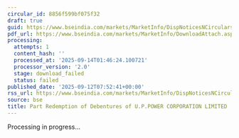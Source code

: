 ```yaml
---
circular_id: 8856f599bf075f32
draft: true
guid: https://www.bseindia.com/markets/MarketInfo/DispNoticesNCirculars.aspx?Noticeid={17822C25-8296-450D-A5B3-68617C5FFF36}&noticeno=20250912-31&dt=09/12/2025&icount=31&totcount=103&flag=0
pdf_url: https://www.bseindia.com/markets/MarketInfo/DownloadAttach.aspx?id=20250912-31&attachedId=
processing:
  attempts: 1
  content_hash: ''
  processed_at: '2025-09-14T01:46:24.100721'
  processor_version: '2.0'
  stage: download_failed
  status: failed
published_date: '2025-09-12T07:52:41+00:00'
rss_url: https://www.bseindia.com/markets/MarketInfo/DispNoticesNCirculars.aspx?Noticeid={17822C25-8296-450D-A5B3-68617C5FFF36}&noticeno=20250912-31&dt=09/12/2025&icount=31&totcount=103&flag=0
source: bse
title: Part Redemption of Debentures of U.P.POWER CORPORATION LIMITED
---
```


Processing in progress...
